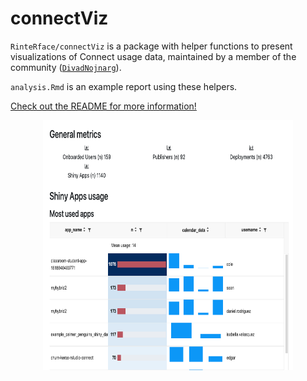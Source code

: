 # connectViz

`RinteRface/connectViz` is a package with helper functions to present
visualizations of Connect usage data, maintained by a member of the community
([`DivadNojnarg`](https://github.com/DivadNojnarg)).

`analysis.Rmd` is an example report using these helpers.

[Check out the README for more information!](https://github.com/RinteRface/connectViz)

<center><img src="screen-shot.png" width = "400px" height = "400x"></center>
